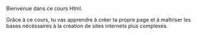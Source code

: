 Bienvenue dans ce cours Html.

Grâce à ce cours, tu vas apprendre à créer ta propre page et à maîtriser les bases nécéssaires à la création de sites internets plus complexes.
